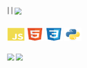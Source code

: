 |<img align="center" src="https://github-readme-stats.vercel.app/api?username=ZyonDerick&show_icons=true&include_all_commits=true&theme=buefy&hide_border=true" alt="" /></a> | <a href="https://github.com/ZyonDerick"><img align="center" src="https://github-readme-stats.vercel.app/api/top-langs/?username=ZyonDerick&layout=compact&theme=buefy&hide_border=true" /></a>

<div style="display: inline_block"><br>
  <img align="center" alt="Zyon-Js" height="30" width="40" src="https://raw.githubusercontent.com/devicons/devicon/master/icons/javascript/javascript-plain.svg">
  <img align="center" alt="Zyon-HTML" height="30" width="40" src="https://raw.githubusercontent.com/devicons/devicon/master/icons/html5/html5-original.svg">
  <img align="center" alt="Zyon-CSS" height="30" width="40" src="https://raw.githubusercontent.com/devicons/devicon/master/icons/css3/css3-original.svg">
  <img align="center" alt="Zyon-Python" height="30" width="40" src="https://raw.githubusercontent.com/devicons/devicon/master/icons/python/python-original.svg">
</div>
  
  ##
 
<div> 
  <a href = "mailto:zyond85@gmail.com"><img src="https://img.shields.io/badge/-Gmail-%23333?style=for-the-badge&logo=gmail&logoColor=white" target="_blank"></a>
  <a href="https://www.linkedin.com/in/zyon-derick-51277b227/" target="_blank"><img src="https://img.shields.io/badge/-LinkedIn-%230077B5?style=for-the-badge&logo=linkedin&logoColor=white" target="_blank"></a> 
</div>
